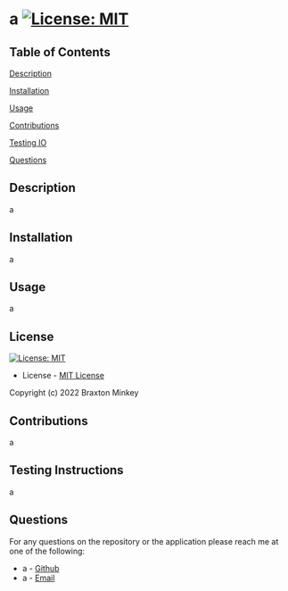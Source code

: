 
# a [![License: MIT](https://img.shields.io/badge/License-MIT-yellow.svg)](https://opensource.org/licenses/MIT)

## Table of Contents
 [Description](#description)

 [Installation](#installation)

 [Usage](#usage)

 [Contributions](#contributions)

 [Testing IO](#testing)

 [Questions](#questions)

## Description

a

## Installation
a

## Usage
a


## License
[![License: MIT](https://img.shields.io/badge/License-MIT-yellow.svg)](https://opensource.org/licenses/MIT)
* License - [MIT License](https://opensource.org/licenses/MIT)

Copyright (c) 2022 Braxton Minkey



## Contributions
a


## Testing Instructions
a

## Questions
For any questions on the repository or the application please reach me at one of the following:

* a - [Github](https://github.com/a)
* a - [Email](mailto:a)




